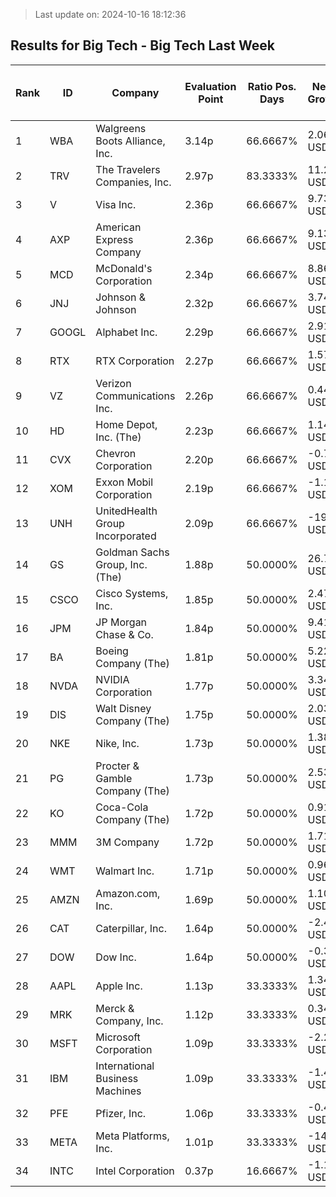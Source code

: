 > Last update on: 2024-10-16 18:12:36

## Results for Big Tech - Big Tech Last Week

| Rank | ID | Company | Evaluation Point | Ratio Pos. Days | Netto Growth | Mean Rel. Daily Growth | Tot. Growth | Current Price | Sector |
| --- | --- | --- | --- | --- | --- | --- | --- | --- | --- |
| 1 | WBA | Walgreens Boots Alliance, Inc. | 3.14p | 66.6667% | 2.06 USD | 4.42% | 23.12% | 10.98 USD | Healthcare |
| 2 | TRV | The Travelers Companies, Inc. | 2.97p | 83.3333% | 11.27 USD | 0.96% | 4.87% | 242.62 USD | Financial Services |
| 3 | V | Visa Inc. | 2.36p | 66.6667% | 9.73 USD | 0.70% | 3.51% | 286.07 USD | Financial Services |
| 4 | AXP | American Express Company | 2.36p | 66.6667% | 9.13 USD | 0.67% | 3.36% | 280.43 USD | Financial Services |
| 5 | MCD | McDonald's Corporation | 2.34p | 66.6667% | 8.86 USD | 0.58% | 2.92% | 312.63 USD | Consumer Cyclical |
| 6 | JNJ | Johnson & Johnson | 2.32p | 66.6667% | 3.74 USD | 0.46% | 2.33% | 164.40 USD | Healthcare |
| 7 | GOOGL | Alphabet Inc. | 2.29p | 66.6667% | 2.91 USD | 0.36% | 1.80% | 164.87 USD | Communication Services |
| 8 | RTX | RTX Corporation | 2.27p | 66.6667% | 1.57 USD | 0.25% | 1.27% | 125.54 USD | Industrials |
| 9 | VZ | Verizon Communications Inc. | 2.26p | 66.6667% | 0.44 USD | 0.20% | 1.01% | 43.88 USD | Communication Services |
| 10 | HD | Home Depot, Inc. (The) | 2.23p | 66.6667% | 1.14 USD | 0.06% | 0.27% | 416.46 USD | Consumer Cyclical |
| 11 | CVX | Chevron Corporation | 2.20p | 66.6667% | -0.78 USD | -0.10% | -0.52% | 148.72 USD | Energy |
| 12 | XOM | Exxon Mobil Corporation | 2.19p | 66.6667% | -1.12 USD | -0.17% | -0.92% | 120.77 USD | Energy |
| 13 | UNH | UnitedHealth Group Incorporated | 2.09p | 66.6667% | -19.36 USD | -0.59% | -3.27% | 571.41 USD | Healthcare |
| 14 | GS | Goldman Sachs Group, Inc. (The) | 1.88p | 50.0000% | 26.79 USD | 1.04% | 5.30% | 531.48 USD | Financial Services |
| 15 | CSCO | Cisco Systems, Inc. | 1.85p | 50.0000% | 2.47 USD | 0.92% | 4.62% | 56.05 USD | Technology |
| 16 | JPM | JP Morgan Chase & Co. | 1.84p | 50.0000% | 9.41 USD | 0.88% | 4.41% | 222.92 USD | Financial Services |
| 17 | BA | Boeing Company (The) | 1.81p | 50.0000% | 5.22 USD | 0.71% | 3.49% | 153.83 USD | Industrials |
| 18 | NVDA | NVIDIA Corporation | 1.77p | 50.0000% | 3.34 USD | 0.54% | 2.52% | 136.07 USD | Technology |
| 19 | DIS | Walt Disney Company (The) | 1.75p | 50.0000% | 2.03 USD | 0.43% | 2.17% | 95.88 USD | Communication Services |
| 20 | NKE | Nike, Inc. | 1.73p | 50.0000% | 1.38 USD | 0.34% | 1.67% | 83.82 USD | Consumer Cyclical |
| 21 | PG | Procter & Gamble Company (The) | 1.73p | 50.0000% | 2.53 USD | 0.30% | 1.49% | 171.80 USD | Consumer Defensive |
| 22 | KO | Coca-Cola Company (The) | 1.72p | 50.0000% | 0.91 USD | 0.26% | 1.31% | 70.41 USD | Consumer Defensive |
| 23 | MMM | 3M Company | 1.72p | 50.0000% | 1.71 USD | 0.26% | 1.27% | 136.72 USD | Industrials |
| 24 | WMT | Walmart Inc. | 1.71p | 50.0000% | 0.96 USD | 0.24% | 1.19% | 81.39 USD | Consumer Defensive |
| 25 | AMZN | Amazon.com, Inc. | 1.69p | 50.0000% | 1.10 USD | 0.12% | 0.60% | 186.51 USD | Consumer Cyclical |
| 26 | CAT | Caterpillar, Inc. | 1.64p | 50.0000% | -2.46 USD | -0.11% | -0.62% | 393.33 USD | Industrials |
| 27 | DOW | Dow Inc. | 1.64p | 50.0000% | -0.36 USD | -0.13% | -0.68% | 52.99 USD | Basic Materials |
| 28 | AAPL | Apple Inc. | 1.13p | 33.3333% | 1.34 USD | 0.12% | 0.58% | 230.95 USD | Technology |
| 29 | MRK | Merck & Company, Inc. | 1.12p | 33.3333% | 0.34 USD | 0.07% | 0.31% | 110.28 USD | Healthcare |
| 30 | MSFT | Microsoft Corporation | 1.09p | 33.3333% | -2.21 USD | -0.11% | -0.53% | 415.29 USD | Technology |
| 31 | IBM | International Business Machines | 1.09p | 33.3333% | -1.42 USD | -0.12% | -0.61% | 233.01 USD | Technology |
| 32 | PFE | Pfizer, Inc. | 1.06p | 33.3333% | -0.42 USD | -0.27% | -1.38% | 29.81 USD | Healthcare |
| 33 | META | Meta Platforms, Inc. | 1.01p | 33.3333% | -14.78 USD | -0.50% | -2.50% | 576.26 USD | Communication Services |
| 34 | INTC | Intel Corporation | 0.37p | 16.6667% | -1.11 USD | -0.95% | -4.73% | 22.36 USD | Technology |


